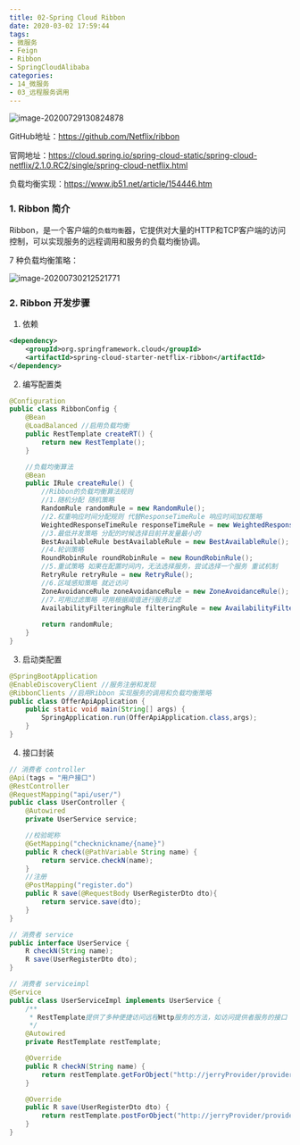 ```yaml
---
title: 02-Spring Cloud Ribbon
date: 2020-03-02 17:59:44
tags:
- 微服务
- Feign
- Ribbon
- SpringCloudAlibaba
categories: 
- 14_微服务
- 03_远程服务调用
---
```




![image-20200729130824878](https://jy-imgs.oss-cn-beijing.aliyuncs.com/img/20200729130826.png)

GitHub地址：https://github.com/Netflix/ribbon

官网地址：https://cloud.spring.io/spring-cloud-static/spring-cloud-netflix/2.1.0.RC2/single/spring-cloud-netflix.html

负载均衡实现：https://www.jb51.net/article/154446.htm



### 1. Ribbon 简介

Ribbon，是一个客户端的`负载均衡`器，它提供对大量的HTTP和TCP客户端的访问控制，可以实现服务的远程调用和服务的负载均衡协调。

7 种负载均衡策略：

![image-20200730212521771](https://jy-imgs.oss-cn-beijing.aliyuncs.com/img/20200730212522.png)



### 2. Ribbon 开发步骤

1. 依赖

```xml
<dependency>
	<groupId>org.springframework.cloud</groupId>
	<artifactId>spring-cloud-starter-netflix-ribbon</artifactId>
</dependency>
```

2. 编写配置类

```java
@Configuration
public class RibbonConfig {
    @Bean
    @LoadBalanced //启用负载均衡
    public RestTemplate createRT() {
        return new RestTemplate();
    }

    //负载均衡算法
    @Bean
    public IRule createRule() {
        //Ribbon的负载均衡算法规则
        //1.随机分配 随机策略
        RandomRule randomRule = new RandomRule();
        //2.权重响应时间分配规则 代替ResponseTimeRule 响应时间加权策略
        WeightedResponseTimeRule responseTimeRule = new WeightedResponseTimeRule();
        //3.最低并发策略 分配的时候选择目前并发量最小的
        BestAvailableRule bestAvailableRule = new BestAvailableRule();
        //4.轮训策略
        RoundRobinRule roundRobinRule = new RoundRobinRule();
        //5.重试策略 如果在配置时间内，无法选择服务，尝试选择一个服务 重试机制
        RetryRule retryRule = new RetryRule();
        //6.区域感知策略 就近访问
        ZoneAvoidanceRule zoneAvoidanceRule = new ZoneAvoidanceRule();
        //7.可用过滤策略 可用根据阈值进行服务过滤
        AvailabilityFilteringRule filteringRule = new AvailabilityFilteringRule();
        
        return randomRule;
    }
}
```

3. 启动类配置

```java
@SpringBootApplication
@EnableDiscoveryClient //服务注册和发现
@RibbonClients //启用Ribbon 实现服务的调用和负载均衡策略
public class OfferApiApplication {
    public static void main(String[] args) {
    	SpringApplication.run(OfferApiApplication.class,args);
    }
}
```

4. 接口封装

```java
// 消费者 controller
@Api(tags = "用户接口")
@RestController
@RequestMapping("api/user/")
public class UserController {
    @Autowired
    private UserService service;

    //校验昵称
    @GetMapping("checknickname/{name}")
    public R check(@PathVariable String name) {
        return service.checkN(name);
    }
    //注册
    @PostMapping("register.do")
    public R save(@RequestBody UserRegisterDto dto){
        return service.save(dto);
    }
}

// 消费者 service
public interface UserService {
    R checkN(String name);
    R save(UserRegisterDto dto);
}

// 消费者 serviceimpl
@Service
public class UserServiceImpl implements UserService {
    /**
     * RestTemplate提供了多种便捷访问远程Http服务的方法，如访问提供者服务的接口
     */
    @Autowired
    private RestTemplate restTemplate;

    @Override
    public R checkN(String name) {
        return restTemplate.getForObject("http://jerryProvider/provider/user/checkname.do?name=" + name, R.class);
    }

    @Override
    public R save(UserRegisterDto dto) {
        return restTemplate.postForObject("http://jerryProvider/provider/user/register.do", dto, R.class);
    }
}
```

